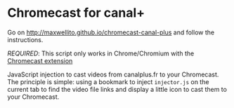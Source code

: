 # Chromecast for canal+

Go on http://maxwellito.github.io/chromecast-canal-plus and follow the instructions.

*REQUIRED*: This script only works in Chrome/Chromium with the [Chromecast extension](https://chrome.google.com/webstore/detail/google-cast/boadgeojelhgndaghljhdicfkmllpafd)

JavaScript injection to cast videos from canalplus.fr to your Chromecast. The principle is simple: using a bookmark to inject `injector.js` on the current tab to find the video file links and display a little icon to cast them to your Chromecast.